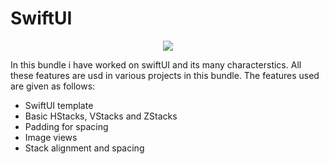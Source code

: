 # SwiftUI




<p align="center">



<img src="https://img.shields.io/badge/SWIFT-5.1-brightgreen.svg" />

</p>

<p>
In this bundle i have worked on swiftUI and its many characterstics. All these features are usd in various projects in this bundle. The features used are given as follows:
</p>


 - SwiftUI template
 - Basic HStacks, VStacks and ZStacks 
 - Padding for spacing
 - Image views
 - Stack alignment and spacing
 
